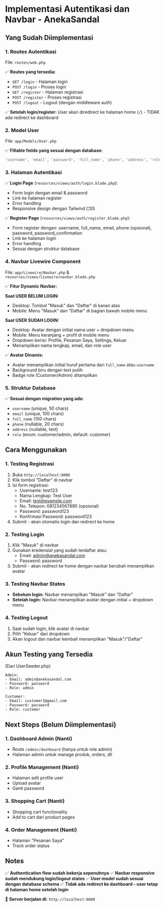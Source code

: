 # Implementasi Autentikasi dan Navbar - AnekaSandal

## Yang Sudah Diimplementasi

### 1. **Routes Autentikasi**

File: `routes/web.php`

✅ **Routes yang tersedia:**

-   `GET /login` - Halaman login
-   `POST /login` - Proses login
-   `GET /register` - Halaman registrasi
-   `POST /register` - Proses registrasi
-   `POST /logout` - Logout (dengan middleware auth)

✅ **Setelah login/register:** User akan diredirect ke halaman home (`/`) - TIDAK ada redirect ke dashboard

### 2. **Model User**

File: `app/Models/User.php`

✅ **Fillable fields yang sesuai dengan database:**

```php
'username', 'email', 'password', 'full_name', 'phone', 'address', 'role'
```

### 3. **Halaman Autentikasi**

✅ **Login Page** (`resources/views/auth/login.blade.php`):

-   Form login dengan email & password
-   Link ke halaman register
-   Error handling
-   Responsive design dengan Tailwind CSS

✅ **Register Page** (`resources/views/auth/register.blade.php`):

-   Form register dengan: username, full_name, email, phone (opsional), password, password_confirmation
-   Link ke halaman login
-   Error handling
-   Sesuai dengan struktur database

### 4. **Navbar Livewire Component**

File: `app/Livewire/Navbar.php` & `resources/views/livewire/navbar.blade.php`

✅ **Fitur Dynamic Navbar:**

**Saat USER BELUM LOGIN:**

-   Desktop: Tombol "Masuk" dan "Daftar" di kanan atas
-   Mobile: Menu "Masuk" dan "Daftar" di bagian bawah mobile menu

**Saat USER SUDAH LOGIN:**

-   Desktop: Avatar dengan initial nama user + dropdown menu
-   Mobile: Menu keranjang + profil di mobile menu
-   Dropdown berisi: Profile, Pesanan Saya, Settings, Keluar
-   Menampilkan nama lengkap, email, dan role user

✅ **Avatar Dinamis:**

-   Avatar menampilkan initial huruf pertama dari `full_name` atau `username`
-   Background biru dengan text putih
-   Badge role (Customer/Admin) ditampilkan

### 5. **Struktur Database**

✅ **Sesuai dengan migration yang ada:**

-   `username` (unique, 50 chars)
-   `email` (unique, 100 chars)
-   `full_name` (100 chars)
-   `phone` (nullable, 20 chars)
-   `address` (nullable, text)
-   `role` (enum: customer/admin, default: customer)

## Cara Menggunakan

### 1. **Testing Registrasi**

1. Buka `http://localhost:8000`
2. Klik tombol "Daftar" di navbar
3. Isi form registrasi:
    - Username: test123
    - Nama Lengkap: Test User
    - Email: test@example.com
    - No. Telepon: 081234567890 (opsional)
    - Password: password123
    - Konfirmasi Password: password123
4. Submit - akan otomatis login dan redirect ke home

### 2. **Testing Login**

1. Klik "Masuk" di navbar
2. Gunakan kredensial yang sudah terdaftar atau:
    - Email: admin@anekasandal.com
    - Password: password
3. Submit - akan redirect ke home dengan navbar berubah menampilkan avatar

### 3. **Testing Navbar States**

-   **Sebelum login:** Navbar menampilkan "Masuk" dan "Daftar"
-   **Setelah login:** Navbar menampilkan avatar dengan initial + dropdown menu

### 4. **Testing Logout**

1. Saat sudah login, klik avatar di navbar
2. Pilih "Keluar" dari dropdown
3. Akan logout dan navbar kembali menampilkan "Masuk"/"Daftar"

## Akun Testing yang Tersedia

(Dari UserSeeder.php)

```
Admin:
- Email: admin@anekasandal.com
- Password: password
- Role: admin

Customer:
- Email: customer1@gmail.com
- Password: password
- Role: customer
```

## Next Steps (Belum Diimplementasi)

### 1. **Dashboard Admin (Nanti)**

-   Route `/admin/dashboard` (hanya untuk role admin)
-   Halaman admin untuk manage produk, orders, dll

### 2. **Profile Management (Nanti)**

-   Halaman edit profile user
-   Upload avatar
-   Ganti password

### 3. **Shopping Cart (Nanti)**

-   Shopping cart functionality
-   Add to cart dari product pages

### 4. **Order Management (Nanti)**

-   Halaman "Pesanan Saya"
-   Track order status

## Notes

✅ **Authentication flow sudah bekerja sepenuhnya**
✅ **Navbar responsive sudah mendukung login/logout states**
✅ **User model sudah sesuai dengan database schema**
✅ **Tidak ada redirect ke dashboard - user tetap di halaman home setelah login**

🚀 **Server berjalan di:** `http://localhost:8000`

